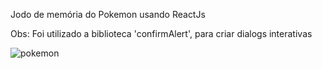 Jodo de memória do Pokemon usando ReactJs

Obs: Foi utilizado a biblioteca 'confirmAlert', para criar dialogs interativas

![pokemon](https://user-images.githubusercontent.com/37004842/83334498-4c200500-a27d-11ea-9fb8-46a3341daf4f.jpg)

